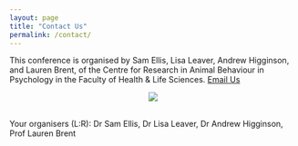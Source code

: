 ```yaml
---
layout: page
title: "Contact Us"
permalink: /contact/
---
```

This conference is organised by   Sam Ellis, Lisa Leaver, Andrew Higginson, and Lauren Brent, of the Centre for Research in Animal Behaviour in Psychology in the Faculty of Health & Life Sciences. 
<a href="mailto:ASABSpring2024@gmail.com" target="_blank">Email Us</a>
<div style="text-align:center"><img class="image" src="/assets/images/organisers.png" /></div><br/>
<p>Your organisers (L:R): Dr Sam Ellis, Dr Lisa Leaver, Dr Andrew Higginson, Prof Lauren Brent </p>
